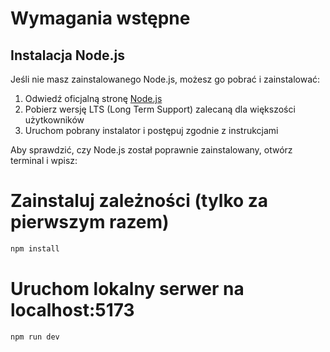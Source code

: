 # Wymagania wstępne

## Instalacja Node.js
Jeśli nie masz zainstalowanego Node.js, możesz go pobrać i zainstalować:

1. Odwiedź oficjalną stronę [Node.js](https://nodejs.org/)
2. Pobierz wersję LTS (Long Term Support) zalecaną dla większości użytkowników
3. Uruchom pobrany instalator i postępuj zgodnie z instrukcjami

Aby sprawdzić, czy Node.js został poprawnie zainstalowany, otwórz terminal i wpisz:

# Zainstaluj zależności (tylko za pierwszym razem)
```bash
npm install
```

# Uruchom lokalny serwer na localhost:5173
```bash
npm run dev
```
